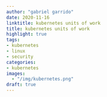 ```yaml
---
author: "gabriel garrido"
date: 2020-11-16
linktitle: kubernetes units of work
title: kubernetes units of work
highlight: true
tags:
- kubernetes
- linux
- security
categories:
- kubernetes
images:
  - "/img/kubernetes.png"
draft: true
---
```


